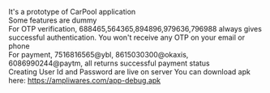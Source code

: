 It's a prototype of CarPool application<br>
Some features are dummy <br>
For OTP verification, 688465,564365,894896,979636,796988 always gives successful authentication. You won't receive any OTP on your email or phone<br>
For payment, 7516816565@ybl, 8615030300@okaxis, 6086990244@paytm, all returns successful payment status<br>
Creating User Id and Password are live on server
You can download apk here: https://ampliwares.com/app-debug.apk
